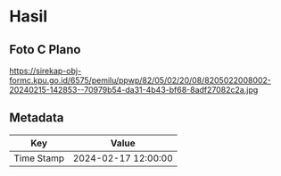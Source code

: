 # Hasil

## Foto C Plano

https://sirekap-obj-formc.kpu.go.id/6575/pemilu/ppwp/82/05/02/20/08/8205022008002-20240215-142853--70979b54-da31-4b43-bf68-8adf27082c2a.jpg


## Metadata

| Key        | Value               |
| ---------- | ------------------- |
| Time Stamp | 2024-02-17 12:00:00 |



